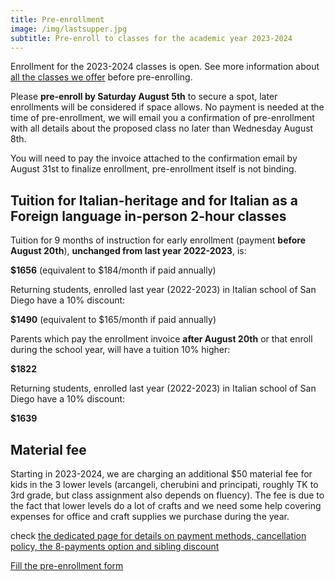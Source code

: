 ```yaml
---
title: Pre-enrollment
image: /img/lastsupper.jpg
subtitle: Pre-enroll to classes for the academic year 2023-2024
---
```


Enrollment for the 2023-2024 classes is open.
See more information about [all the classes we offer](/classes) before pre-enrolling.

Please **pre-enroll by Saturday August 5th** to secure a spot, later enrollments will be considered if space allows.
No payment is needed at the time of pre-enrollment, we will email you a confirmation of pre-enrollment with all details about the proposed class no later than Wednesday August 8th.

You will need to pay the invoice attached to the confirmation email by August 31st to finalize enrollment, pre-enrollment itself is not binding.

## Tuition for Italian-heritage and for Italian as a Foreign language in-person 2-hour classes

Tuition for 9 months of instruction for early enrollment (payment **before August 20th**), **unchanged from last year 2022-2023**, is:

**$1656** (equivalent to $184/month if paid annually)

Returning students, enrolled last year (2022-2023) in Italian school of San Diego have a 10% discount:

**$1490** (equivalent to $165/month if paid annually)

Parents which pay the enrollment invoice **after August 20th** or that enroll during the school year, will have a tuition 10% higher:

**$1822**

Returning students, enrolled last year (2022-2023) in Italian school of San Diego have a 10% discount:

**$1639**

## Material fee

Starting in 2023-2024, we are charging an additional $50 material fee for kids in the 3 lower levels (arcangeli, cherubini and principati, roughly TK to 3rd grade, but class assignment also depends on fluency).
The fee is due to the fact that lower levels do a lot of crafts and we need some help covering expenses for office and craft supplies we purchase during the year.

check [the dedicated page for details on payment methods, cancellation policy, the 8-payments option and sibling discount](/tuition-payment)

<div class="tc">
<a href="https://docs.google.com/forms/d/e/1FAIpQLSd4sac0Y2wdTd9gm2AF1Y9uuVPPyJzHfHEphJPA1iYPkrP43g/viewform?usp=sf_link" class="btn raise">Fill the pre-enrollment form</a>
</div>
